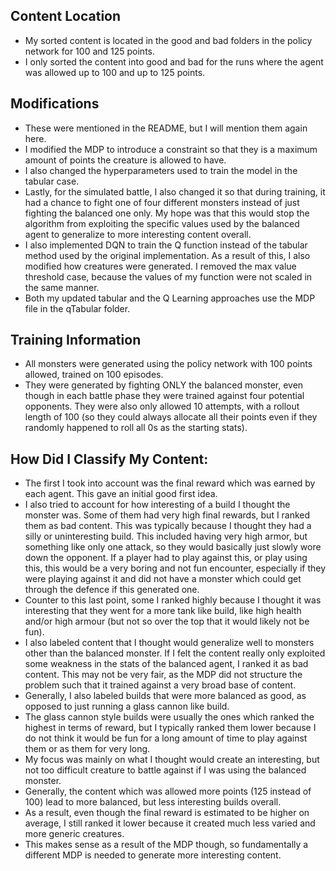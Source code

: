 
## Content Location

- My sorted content is located in the good and bad folders in the policy network for 100 and 125 points.
- I only sorted the content into good and bad for the runs where the agent was allowed up to 100 and up to 125 points.

## Modifications

- These were mentioned in the README, but I will mention them again here.
- I modified the MDP to introduce a constraint so that they is a maximum amount of points the creature is allowed to have.
- I also changed the hyperparameters used to train the model in the tabular case.
- Lastly, for the simulated battle, I also changed it so that during training, it had a chance to fight one of four different monsters instead of just fighting the balanced one only. My hope was that this would stop the algorithm from exploiting the specific values used by the balanced agent to generalize to more interesting content overall.
- I also implemented DQN to train the Q function instead of the tabular method used by the original implementation. As a result of this, I also modified how creatures were generated. I removed the max value threshold case, because the values of my function were not scaled in the same manner.
- Both my updated tabular and the Q Learning approaches use the MDP file in the qTabular folder.

## Training Information

- All monsters were generated using the policy network with 100 points allowed, trained on 100 episodes.
- They were generated by fighting ONLY the balanced monster, even though in each battle phase they were trained against four potential opponents. They were also only allowed 10 attempts, with a rollout length of 100 (so they could always allocate all their points even if they randomly happened to roll all 0s as the starting stats).

## How Did I Classify My Content:

- The first I took into account was the final reward which was earned by each agent. This gave an initial good first idea.
- I also tried to account for how interesting of a build I thought the monster was. Some of them had very high final rewards, but I ranked them as bad content. This was typically because I thought they had a silly or uninteresting build. This included having very high armor, but something like only one attack, so they would basically just slowly wore down the opponent. If a player had to play against this, or play using this, this would be a very boring and not fun encounter, especially if they were playing against it and did not have a monster which could get through the defence if this generated one.
- Counter to this last point, some I ranked highly because I thought it was interesting that they went for a more tank like build, like high health and/or high armour (but not so over the top that it would likely not be fun).
- I also labeled content that I thought would generalize well to monsters other than the balanced monster. If I felt the content really only exploited some weakness in the stats of the balanced agent, I ranked it as bad content. This may not be very fair, as the MDP did not structure the problem such that it trained against a very broad base of content.
- Generally, I also labeled builds that were more balanced as good, as opposed to just running a glass cannon like build.
- The glass cannon style builds were usually the ones which ranked the highest in terms of reward, but I typically ranked them lower because I do not think it would be fun for a long amount of time to play against them or as them for very long.
- My focus was mainly on what I thought would create an interesting, but not too difficult creature to battle against if I was using the balanced monster.
- Generally, the content which was allowed more points (125 instead of 100) lead to more balanced, but less interesting builds overall.
- As a result, even though the final reward is estimated to be higher on average, I still ranked it lower because it created much less varied and more generic creatures.
- This makes sense as a result of the MDP though, so fundamentally a different MDP is needed to generate more interesting content.
